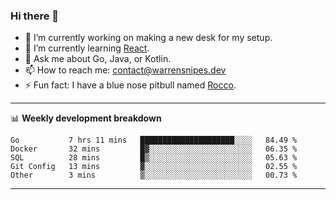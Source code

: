 ### Hi there 👋

- 🔭 I’m currently working on making a new desk for my setup.
- 🌱 I’m currently learning [React](https://reactjs.org/).
- 💬 Ask me about Go, Java, or Kotlin.
- 📫 How to reach me: contact@warrensnipes.dev
- ⚡ Fun fact: I have a blue nose pitbull named [Rocco](https://i.imgur.com/iLsSCKu.jpg).

-------

📊 **Weekly development breakdown**
<!--START_SECTION:waka-->
```text
Go           7 hrs 11 mins   █████████████████████░░░░   84.49 % 
Docker       32 mins         █▓░░░░░░░░░░░░░░░░░░░░░░░   06.35 % 
SQL          28 mins         █▒░░░░░░░░░░░░░░░░░░░░░░░   05.63 % 
Git Config   13 mins         ▓░░░░░░░░░░░░░░░░░░░░░░░░   02.55 % 
Other        3 mins          ▒░░░░░░░░░░░░░░░░░░░░░░░░   00.73 % 
```
<!--END_SECTION:waka-->

-------
